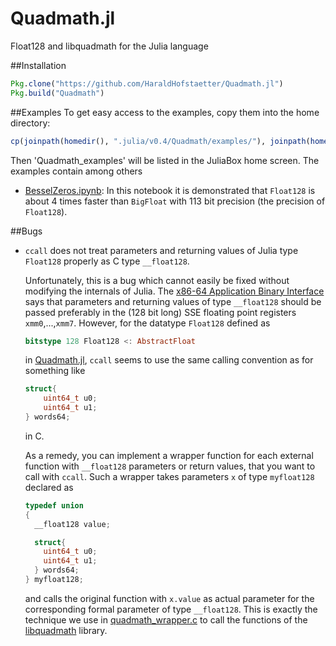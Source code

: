 # Quadmath.jl
Float128 and libquadmath for the Julia language

##Installation
```julia
Pkg.clone("https://github.com/HaraldHofstaetter/Quadmath.jl")
Pkg.build("Quadmath")
```
##Examples
To get easy access to the examples, copy them into the home directory:
```julia
cp(joinpath(homedir(), ".julia/v0.4/Quadmath/examples/"), joinpath(homedir(), "Quadmath_examples"))
```
Then 'Quadmath_examples' will be listed in the JuliaBox home screen. The examples contain among others
+ [BesselZeros.ipynb](https://github.com/HaraldHofstaetter/Quadmath.jl/blob/master/examples/BesselZeros.ipynb):
  In this notebook it is demonstrated that `Float128` is about 4 times faster than `BigFloat` with 113 bit precision 
  (the precision of `Float128`).

##Bugs
+  `ccall` does not treat parameters and returning values of Julia type `Float128` properly as C type `__float128`.

    Unfortunately, this is a bug which cannot easily be fixed without modifying the internals of Julia. 
    The [x86-64 Application Binary Interface](http://www.x86-64.org/documentation.html) 
    says that parameters and returning values of type `__float128` should be passed preferably in the (128 bit long) SSE       floating point registers `xmm0`,...,`xmm7`. However, for the datatype `Float128` defined as
    ```julia
    bitstype 128 Float128 <: AbstractFloat
    ```
    in [Quadmath.jl](https://github.com/HaraldHofstaetter/Quadmath.jl/blob/master/src/Quadmath.jl), 
    `ccall` seems to use the same calling convention as for something like 
    ```c
    struct{ 
        uint64_t u0; 
        uint64_t u1;
    } words64;
    ``` 
    in C.
    
    As a remedy, you can implement a wrapper function for each external function with `__float128` parameters 
    or return values, that you want to call with `ccall`. Such a wrapper takes parameters `x` of type 
    `myfloat128` declared as
    ```c
    typedef union
    {
      __float128 value;

      struct{
        uint64_t u0;
        uint64_t u1;
      } words64;
    } myfloat128;
    ```
    and calls the original function with `x.value` as actual parameter for the corresponding formal parameter of type
    `__float128`. 
    This is exactly the technique we use in 
    [quadmath_wrapper.c](https://github.com/HaraldHofstaetter/Quadmath.jl/blob/master/deps/src/quadmath_wrapper.c)
    to call the functions of the [libquadmath](https://gcc.gnu.org/onlinedocs/libquadmath/) library.
    


